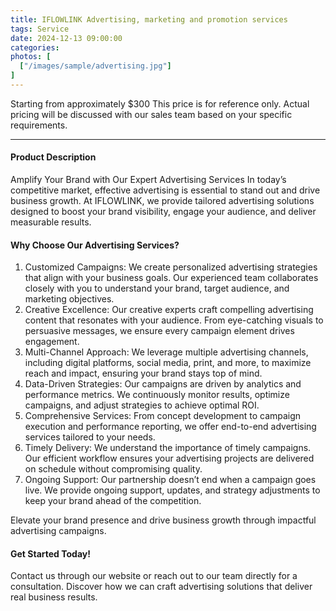 ```yaml
---
title: IFLOWLINK Advertising, marketing and promotion services
tags: Service
date: 2024-12-13 09:00:00
categories: 
photos: [
  ["/images/sample/advertising.jpg"]
] 
---
```


Starting from approximately $300
This price is for reference only. Actual pricing will be discussed with our sales team based on your specific requirements.

<!--more-->

---

#### Product Description
Amplify Your Brand with Our Expert Advertising Services
In today’s competitive market, effective advertising is essential to stand out and drive business growth. At IFLOWLINK, we provide tailored advertising solutions designed to boost your brand visibility, engage your audience, and deliver measurable results.

#### Why Choose Our Advertising Services?
1. Customized Campaigns:
We create personalized advertising strategies that align with your business goals. Our experienced team collaborates closely with you to understand your brand, target audience, and marketing objectives.
2. Creative Excellence:
Our creative experts craft compelling advertising content that resonates with your audience. From eye-catching visuals to persuasive messages, we ensure every campaign element drives engagement.
3. Multi-Channel Approach:
We leverage multiple advertising channels, including digital platforms, social media, print, and more, to maximize reach and impact, ensuring your brand stays top of mind.
4. Data-Driven Strategies:
Our campaigns are driven by analytics and performance metrics. We continuously monitor results, optimize campaigns, and adjust strategies to achieve optimal ROI.
5. Comprehensive Services:
From concept development to campaign execution and performance reporting, we offer end-to-end advertising services tailored to your needs.
6. Timely Delivery:
We understand the importance of timely campaigns. Our efficient workflow ensures your advertising projects are delivered on schedule without compromising quality.
7. Ongoing Support:
Our partnership doesn’t end when a campaign goes live. We provide ongoing support, updates, and strategy adjustments to keep your brand ahead of the competition.

Elevate your brand presence and drive business growth through impactful advertising campaigns.

#### Get Started Today!
Contact us through our website or reach out to our team directly for a consultation. Discover how we can craft advertising solutions that deliver real business results.
